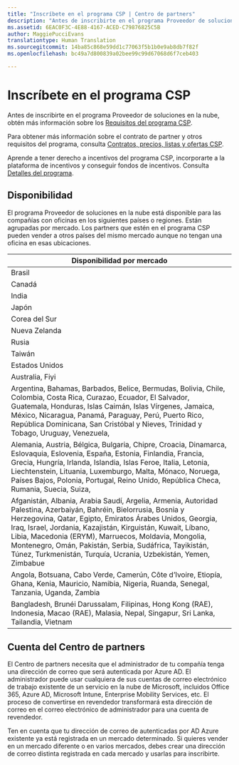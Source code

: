```yaml
---
title: "Inscríbete en el programa CSP | Centro de partners"
description: "Antes de inscribirte en el programa Proveedor de soluciones en la nube, obtén más información sobre los Requisitos del programa CSP."
ms.assetid: 6EAC0F3C-4E88-4167-ACED-C79876825C5B
author: MaggiePucciEvans
translationtype: Human Translation
ms.sourcegitcommit: 14ba85c868e59dd1c77063f5b1b0e9ab8db7f82f
ms.openlocfilehash: bc49a7d800839a02bee99c99d67068d6f7ceb403

---
```


# Inscríbete en el programa CSP


Antes de inscribirte en el programa Proveedor de soluciones en la nube, obtén más información sobre los [Requisitos del programa CSP]( http://go.microsoft.com/fwlink/p/?LinkId=617116).

Para obtener más información sobre el contrato de partner y otros requisitos del programa, consulta [Contratos, precios, listas y ofertas CSP](csp-documents-and-learning-resources.md).

Aprende a tener derecho a incentivos del programa CSP, incorporarte a la plataforma de incentivos y conseguir fondos de incentivos. Consulta [Detalles del programa](https://go.microsoft.com/fwlink/?linkid=831533).

## <a href="" id="markets"></a>Disponibilidad


El programa Proveedor de soluciones en la nube está disponible para las compañías con oficinas en los siguientes países o regiones. Están agrupadas por mercado. Los partners que estén en el programa CSP pueden vender a otros países del mismo mercado aunque no tengan una oficina en esas ubicaciones.

| Disponibilidad por mercado                                                                                                                                                                                                                                                                                                                                                                                                                 |
|----------------------------------------------------------------------------------------------------------------------------------------------------------------------------------------------------------------------------------------------------------------------------------------------------------------------------------------------------------------------------------------------------------------------------------------|
| Brasil                                                                                                                                                                                                                                                                                                                                                                                                                                 |
| Canadá                                                                                                                                                                                                                                                                                                                                                                                                                                 |
| India                                                                                                                                                                                                                                                                                                                                                                                                                                  |
| Japón                                                                                                                                                                                                                                                                                                                                                                                                                                  |
| Corea del Sur                                                                                                                                                                                                                                                                                                                                                                                                                                  |
| Nueva Zelanda                                                                                                                                                                                                                                                                                                                                                                                                                            |
| Rusia                                                                                                                                                                                                                                                                                                                                                                                                                                 |
| Taiwán                                                                                                                                                                                                                                                                                                                                                                                                                                 |
| Estados Unidos                                                                                                                                                                                                                                                                                                                                                                                                                          |
| Australia, Fiyi                                                                                                                                                                                                                                                                                                                                                                                                                        |
| Argentina, Bahamas, Barbados, Belice, Bermudas, Bolivia, Chile, Colombia, Costa Rica, Curazao, Ecuador, El Salvador, Guatemala, Honduras, Islas Caimán, Islas Vírgenes, Jamaica, México, Nicaragua, Panamá, Paraguay, Perú, Puerto Rico, República Dominicana, San Cristóbal y Nieves, Trinidad y Tobago, Uruguay, Venezuela,                                                                                                           |
| Alemania, Austria, Bélgica, Bulgaria, Chipre, Croacia, Dinamarca, Eslovaquia, Eslovenia, España, Estonia, Finlandia, Francia, Grecia, Hungría, Irlanda, Islandia, Islas Feroe, Italia, Letonia, Liechtenstein, Lituania, Luxemburgo, Malta, Mónaco, Noruega, Países Bajos, Polonia, Portugal, Reino Unido, República Checa, Rumania, Suecia, Suiza,                                                                                          |
| Afganistán, Albania, Arabia Saudí, Argelia, Armenia, Autoridad Palestina, Azerbaiyán, Bahréin, Bielorrusia, Bosnia y Herzegovina, Qatar, Egipto, Emiratos Árabes Unidos, Georgia, Iraq, Israel, Jordania, Kazajistán, Kirguistán, Kuwait, Líbano, Libia, Macedonia (ERYM), Marruecos, Moldavia, Mongolia, Montenegro, Omán, Pakistán, Serbia, Sudáfrica, Tayikistán, Túnez, Turkmenistán, Turquía, Ucrania, Uzbekistán, Yemen, Zimbabue |
| Angola, Botsuana, Cabo Verde, Camerún, Côte d’Ivoire, Etiopía, Ghana, Kenia, Mauricio, Namibia, Nigeria, Ruanda, Senegal, Tanzania, Uganda, Zambia                                                                                                                                                                                                                                                                                  |
| Bangladesh, Brunéi Darussalam, Filipinas, Hong Kong (RAE), Indonesia, Macao (RAE), Malasia, Nepal, Singapur, Sri Lanka, Tailandia, Vietnam                                                                                                                                                                                                                                                                                              |

 

## Cuenta del Centro de partners


El Centro de partners necesita que el administrador de tu compañía tenga una dirección de correo que será autenticada por Azure AD. El administrador puede usar cualquiera de sus cuentas de correo electrónico de trabajo existente de un servicio en la nube de Microsoft, incluidos Office 365, Azure AD, Microsoft Intune, Enterprise Mobility Services, etc. El proceso de convertirse en revendedor transformará esta dirección de correo en el correo electrónico de administrador para una cuenta de revendedor.

Ten en cuenta que tu dirección de correo de autenticadas por AD Azure existente ya está registrada en un mercado determinado. Si quieres vender en un mercado diferente o en varios mercados, debes crear una dirección de correo distinta registrada en cada mercado y usarlas para inscribirte.

 

 






<!--HONumber=Nov16_HO4-->


